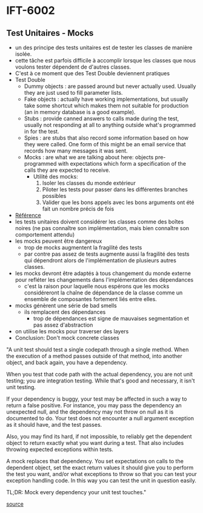 # IFT-6002

## Test Unitaires - Mocks
- un des principe des tests unitaires est de tester les classes de manière isolée.
- cette tâche est parfois difficile à accomplir lorsque les classes que nous voulons tester dépendent de d'autres classes.
- C'est à ce moment que des Test Double deviennent pratiques
- Test Double
    - Dummy objects
    : are passed around but never actually used. Usually they are just used to fill parameter lists.
    - Fake objects
    : actually have working implementations, but usually take some shortcut which makes them not suitable for production (an in memory database is a good example).
    - Stubs
    : provide canned answers to calls made during the test, usually not responding at all to anything outside what's programmed in for the test.
    - Spies
    : are stubs that also record some information based on how they were called. One form of this might be an email service that records how many messages it was sent.
    - Mocks
    : are what we are talking about here: objects pre-programmed with expectations which form a specification of the calls they are expected to receive.
        - Utilité des mocks:
          1. Isoler les classes du monde extérieur
          1. Piloter les tests pour passer dans les différentes branches possibles
          1. Valider que les bons appels avec les bons arguments ont été fait un nombre précis de fois
- [Référence](https://martinfowler.com/articles/mocksArentStubs.html)
- les tests unitaires doivent considérer les classes comme des boîtes noires (ne pas connaître son implémentation, mais bien connaître son comportement attendu)
- les mocks peuvent être dangereux
    - trop de mocks augmentent la fragilité des tests
    - par contre pas assez de tests augmente aussi la fragilité des tests qui dépendront alors de l'implémentation de plusieurs autres classes.
- les mocks devront être adaptés à tous changement du monde externe pour refléter les changements dans l'implémentation des dépendances
    - c'est la raison pour laquelle nous espérons que les mocks considéreront la chaîne de dépendance de la classe comme un ensemble de composantes fortement liés entre elles.
- mocks génèrent une série de bad smells
    - ils remplacent des dépendances
        - trop de dépendances est signe de mauvaises segmentation et pas assez d'abstraction
- on utilise les mocks pour traverser des layers
- Conclusion: Don't mock concrete classes

"A unit test should test a single codepath through a single method. When the execution of a method passes outside of that method, into another object, and back again, you have a dependency.

When you test that code path with the actual dependency, you are not unit testing; you are integration testing. While that's good and necessary, it isn't unit testing.

If your dependency is buggy, your test may be affected in such a way to return a false positive. For instance, you may pass the dependency an unexpected null, and the dependency may not throw on null as it is documented to do. Your test does not encounter a null argument exception as it should have, and the test passes.

Also, you may find its hard, if not impossible, to reliably get the dependent object to return exactly what you want during a test. That also includes throwing expected exceptions within tests.

A mock replaces that dependency. You set expectations on calls to the dependent object, set the exact return values it should give you to perform the test you want, and/or what exceptions to throw so that you can test your exception handling code. In this way you can test the unit in question easily.

TL;DR: Mock every dependency your unit test touches."

[source](https://stackoverflow.com/questions/38181/when-should-i-mock)
